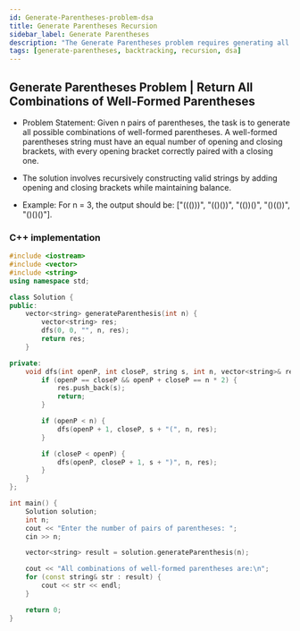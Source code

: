 ```yaml
---
id: Generate-Parentheses-problem-dsa
title: Generate Parentheses Recursion
sidebar_label: Generate Parentheses
description: "The Generate Parentheses problem requires generating all combinations of well-formed parentheses given n pairs. The solution uses recursion and backtracking to ensure that each combination is valid."
tags: [generate-parentheses, backtracking, recursion, dsa]
---
```


## Generate Parentheses Problem | Return All Combinations of Well-Formed Parentheses

- Problem Statement: Given n pairs of parentheses, the task is to generate all possible combinations of well-formed parentheses. A well-formed parentheses string must have an equal number of opening and closing brackets, with every opening bracket correctly paired with a closing one.

- The solution involves recursively constructing valid strings by adding opening and closing brackets while maintaining balance.

- Example: For n = 3, the output should be: ["((()))", "(()())", "(())()", "()(())", "()()()"].

### C++ implementation

```cpp
#include <iostream>
#include <vector>
#include <string>
using namespace std;

class Solution {
public:
    vector<string> generateParenthesis(int n) {
        vector<string> res;
        dfs(0, 0, "", n, res);
        return res;
    }

private:
    void dfs(int openP, int closeP, string s, int n, vector<string>& res) {
        if (openP == closeP && openP + closeP == n * 2) {
            res.push_back(s);
            return;
        }

        if (openP < n) {
            dfs(openP + 1, closeP, s + "(", n, res);
        }

        if (closeP < openP) {
            dfs(openP, closeP + 1, s + ")", n, res);
        }
    }
};

int main() {
    Solution solution;
    int n;
    cout << "Enter the number of pairs of parentheses: ";
    cin >> n;

    vector<string> result = solution.generateParenthesis(n);

    cout << "All combinations of well-formed parentheses are:\n";
    for (const string& str : result) {
        cout << str << endl;
    }

    return 0;
}
```
